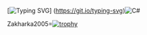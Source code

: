 
[![Typing SVG](https://readme-typing-svg.herokuapp.com?color=65ae37&lines=Hello+,+my+name+is+Ksenia)]
(https://git.io/typing-svg)![C#](https://img.shields.io/badge/c%23-%23239120.svg?style=for-the-badge&logo=csharp&logoColor=white)


Zakharka2005=[![trophy](https://github-profile-trophy.vercel.app/?username=ryo-ma)](https://github.com/ryo-ma/github-profile-trophy)
<!--
**Zakharka2005/Zakharka2005** is a ✨ _special_ ✨ repository because its `README.md` (this file) appears on your GitHub profile.

Here are some ideas to get you started:

- 🔭 I’m currently working on ...
- 🌱 I’m currently learning ...
- 👯 I’m looking to collaborate on ...
- 🤔 I’m looking for help with ...
- 💬 Ask me about ...
- 📫 How to reach me: ...
- 😄 Pronouns: ...
- ⚡ Fun fact: ...
-->
